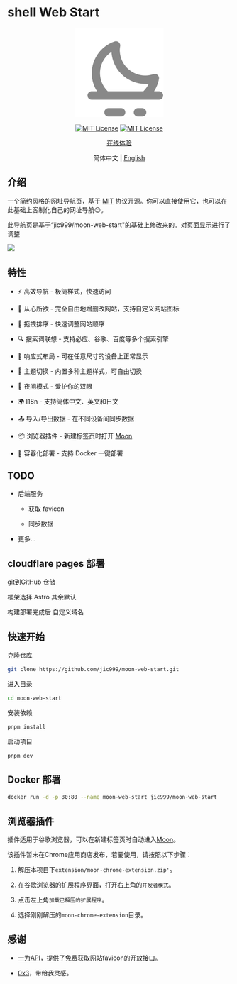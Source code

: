 
# shell Web Start

<p align="center">
  <a href="https://github.com/xtxujun/web">
    <img alt="Moon Web Start" width="200" src="./public/favicon_neutral.svg">
  </a>
</p>
<p align="center">
  <a href="./LICENSE"><img alt="MIT License" src="https://badgen.net/github/license/jic999/moon-web-start"/></a>
  <a href="https://github.com/antfu/eslint-config"><img alt="MIT License" src="https://antfu.me/badge-code-style.svg"/></a>
</p>
<p align="center">
  <a href="https://moon-start.netlify.app/">在线体验</a>
</p>
<p align="center">
  <span>简体中文</span> |
  <a href="./README.en.md">English</a>
</p>

## 介绍

一个简约风格的网址导航页，基于 [MIT](./LICENSE) 协议开源。你可以直接使用它，也可以在此基础上客制化自己的网址导航😊。

此导航页是基于“jic999/moon-web-start"的基础上修改来的。对页面显示进行了调整

![](https://cdn.jsdelivr.net/gh/jic999/images/blog/20231016102939.png)

## 特性

- ⚡ 高效导航 - 极简样式，快速访问

- 🍎 从心所欲 - 完全自由地增删改网站，支持自定义网站图标

- 🛫 拖拽排序 - 快速调整网站顺序

- 🔍 搜索词联想 - 支持必应、谷歌、百度等多个搜索引擎

- 📱 响应式布局 - 可在任意尺寸的设备上正常显示

- 🎨 主题切换 - 内置多种主题样式，可自由切换

- 🌙 夜间模式 - 爱护你的双眼

- 🌍 I18n - 支持简体中文、英文和日文

- 📤 导入/导出数据 - 在不同设备间同步数据

- 📦 浏览器插件 - 新建标签页时打开 [Moon](https://moon-start.netlify.app/)

- 🚀 容器化部署 - 支持 Docker 一键部署


## TODO

- 后端服务

  - 获取 favicon

  - 同步数据

- 更多...

## cloudflare pages 部署
  
  git到GitHub 仓储
     
  框架选择 Astro 其余默认
     
  构建部署完成后 自定义域名

## 快速开始

克隆仓库
```bash
git clone https://github.com/jic999/moon-web-start.git
```

进入目录
```bash
cd moon-web-start
```

安装依赖
```bash
pnpm install
```

启动项目
```bash
pnpm dev
```

## Docker 部署

```bash
docker run -d -p 80:80 --name moon-web-start jic999/moon-web-start
```

## 浏览器插件

插件适用于谷歌浏览器，可以在新建标签页时自动进入[Moon](https://moon-start.netlify.app/)。

该插件暂未在Chrome应用商店发布，若要使用，请按照以下步骤：

1. 解压本项目下`extension/moon-chrome-extension.zip'`。

2. 在谷歌浏览器的扩展程序界面，打开右上角的`开发者模式`。

3. 点击左上角`加载已解压的扩展程序`。

4. 选择刚刚解压的`moon-chrome-extension`目录。

## 感谢

- [一为API](https://api.iowen.cn/)，提供了免费获取网站favicon的开放接口。

- [0x3](https://0x3.com/)，带给我灵感。
